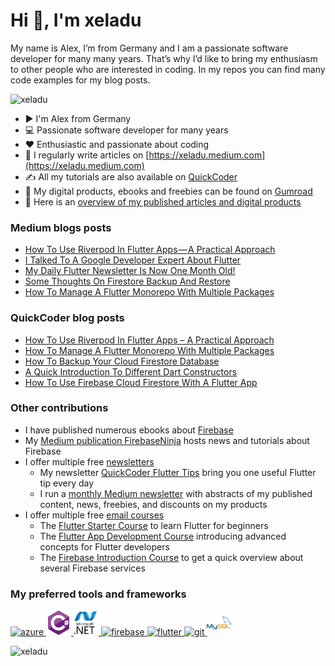 # Hi 👋, I'm xeladu

My name is Alex, I’m from Germany and I am a passionate software developer for many many years. That’s why I’d like to bring my enthusiasm to other people who are interested in coding. In my repos you can find many code examples for my blog posts.

<p align="left"> <img src="https://komarev.com/ghpvc/?username=xeladu&label=Profile%20views&color=44ff00&style=plastic" alt="xeladu" /> </p>

- ▶  I'm Alex from Germany
- 💻 Passionate software developer for many years
- ❤  Enthusiastic and passionate about coding
- 📝 I regularly write articles on [https://xeladu.medium.com](https://xeladu.medium.com)
- ✍ All my tutorials are also available on [QuickCoder](https://quickcoder.org)
- 🏬 My digital products, ebooks and freebies can be found on [Gumroad](https://xeladu.gumroad.com)
- 📙 Here is an [overview of my published articles and digital products](https://xeladu.medium.com/%E2%84%B9-xeladus-info-point-find-quickly-what-you-need-bbe620e97d8c)

### Medium blogs posts
<!-- BLOG-POST-LIST:START -->
- [How To Use Riverpod In Flutter Apps — A Practical Approach](https://levelup.gitconnected.com/how-to-use-riverpod-in-flutter-apps-a-practical-approach-33f8837f3205?source=rss-ae1e6291afc3------2)
- [I Talked To A Google Developer Expert About Flutter](https://levelup.gitconnected.com/i-talked-to-a-google-developer-expert-about-flutter-21743f00a06f?source=rss-ae1e6291afc3------2)
- [My Daily Flutter Newsletter Is Now One Month Old!](https://medium.com/short-sweet-valuable/my-daily-flutter-newsletter-is-now-one-month-old-9c560177f141?source=rss-ae1e6291afc3------2)
- [Some Thoughts On Firestore Backup And Restore](https://medium.com/firebase-ninja/some-thoughts-on-firestore-backup-and-restore-325816b2ce2a?source=rss-ae1e6291afc3------2)
- [How To Manage A Flutter Monorepo With Multiple Packages](https://levelup.gitconnected.com/how-to-manage-a-flutter-monorepo-with-multiple-packages-2fadf0d8d134?source=rss-ae1e6291afc3------2)
<!-- BLOG-POST-LIST:END -->

### QuickCoder blog posts
<!-- QC-BLOG-POST-LIST:START -->
- [How To Use Riverpod In Flutter Apps – A Practical Approach](https://quickcoder.org/how-to-use-riverpod-in-flutter-apps/?utm_source=rss&utm_medium=rss&utm_campaign=how-to-use-riverpod-in-flutter-apps)
- [How To Manage A Flutter Monorepo With Multiple Packages](https://quickcoder.org/how-to-manage-a-flutter-monorepo-with-multiple-packages/?utm_source=rss&utm_medium=rss&utm_campaign=how-to-manage-a-flutter-monorepo-with-multiple-packages)
- [How To Backup Your Cloud Firestore Database](https://quickcoder.org/how-to-backup-your-cloud-firestore-database/?utm_source=rss&utm_medium=rss&utm_campaign=how-to-backup-your-cloud-firestore-database)
- [A Quick Introduction To Different Dart Constructors](https://quickcoder.org/a-quick-introduction-to-different-dart-constructors/?utm_source=rss&utm_medium=rss&utm_campaign=a-quick-introduction-to-different-dart-constructors)
- [How To Use Firebase Cloud Firestore With A Flutter App](https://quickcoder.org/firebase-firestore/?utm_source=rss&utm_medium=rss&utm_campaign=firebase-firestore)
<!-- QC-BLOG-POST-LIST:END -->

### Other contributions

- I have published numerous ebooks about [Firebase](https://xeladu.gumroad.com/?tags=firebase)
- My [Medium publication FirebaseNinja](https://medium.com/firebase-ninja) hosts news and tutorials about Firebase
- I offer multiple free [newsletters](https://newsletters.quickcoder.org)
  - My newsletter [QuickCoder Flutter Tips](https://newsletters.quickcoder.org#flutter) bring you one useful Flutter tip every day
  - I run a [monthly Medium newsletter](https://newsletters.quickcoder.org#medium) with abstracts of my published content, news, freebies, and discounts on my products
- I offer multiple free [email courses](https://courses.quickcoder.org)
  - The [Flutter Starter Course](https://courses.quickcoder.org#flutterstarter) to learn Flutter for beginners
  - The [Flutter App Development Course](https://courses.quickcoder.org#flutterappdev) introducing advanced concepts for Flutter developers
  - The [Firebase Introduction Course](https://courses.quickcoder.org#firebaseintroduction) to get a quick overview about several Firebase services

### My preferred tools and frameworks
 <p>
  <a href="https://azure.microsoft.com/en-in/" target="_blank" rel="noreferrer"> <img src="https://www.vectorlogo.zone/logos/microsoft_azure/microsoft_azure-icon.svg" alt="azure" width="40" height="40"/> </a> 
  <a href="https://www.w3schools.com/cs/" target="_blank" rel="noreferrer"> <img src="https://raw.githubusercontent.com/devicons/devicon/master/icons/csharp/csharp-original.svg" alt="csharp" width="40" height="40"/> </a> 
  <a href="https://dotnet.microsoft.com/" target="_blank" rel="noreferrer"> <img src="https://raw.githubusercontent.com/devicons/devicon/master/icons/dot-net/dot-net-original-wordmark.svg" alt="dotnet" width="40" height="40"/> </a> 
  <a href="https://firebase.google.com/" target="_blank" rel="noreferrer"> <img src="https://www.vectorlogo.zone/logos/firebase/firebase-icon.svg" alt="firebase" width="40" height="40"/> </a> 
  <a href="https://flutter.dev" target="_blank" rel="noreferrer"> <img src="https://www.vectorlogo.zone/logos/flutterio/flutterio-icon.svg" alt="flutter" width="40" height="40"/> </a> 
  <a href="https://git-scm.com/" target="_blank" rel="noreferrer"> <img src="https://www.vectorlogo.zone/logos/git-scm/git-scm-icon.svg" alt="git" width="40" height="40"/> </a> 
  <a href="https://www.mysql.com/" target="_blank" rel="noreferrer"> <img src="https://raw.githubusercontent.com/devicons/devicon/master/icons/mysql/mysql-original-wordmark.svg" alt="mysql" width="40" height="40"/> </a> 
  </p>
  
  <p><img src="https://github-readme-stats.vercel.app/api/top-langs?username=xeladu&show_icons=true&theme=synthwave&locale=en&layout=compact" alt="xeladu" /></p>
